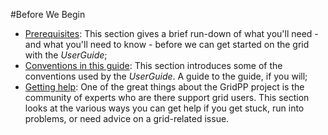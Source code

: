 #Before We Begin

* [Prerequisites](prerequisites.html):
This section gives a brief run-down of
what you'll need - and what you'll need to know - before
we can get started on the grid with the _UserGuide_;
* [Conventions in this guide](conventions.html): 
This section introduces some of the conventions used by
the _UserGuide_.
A guide to the guide, if you will;
* [Getting help](getting-help.html):
One of the great things about the GridPP project
is the community of 
experts who are there support grid users.
This section looks at the various ways you can get help
if you get stuck, run into problems, or need advice
on a grid-related issue. 
